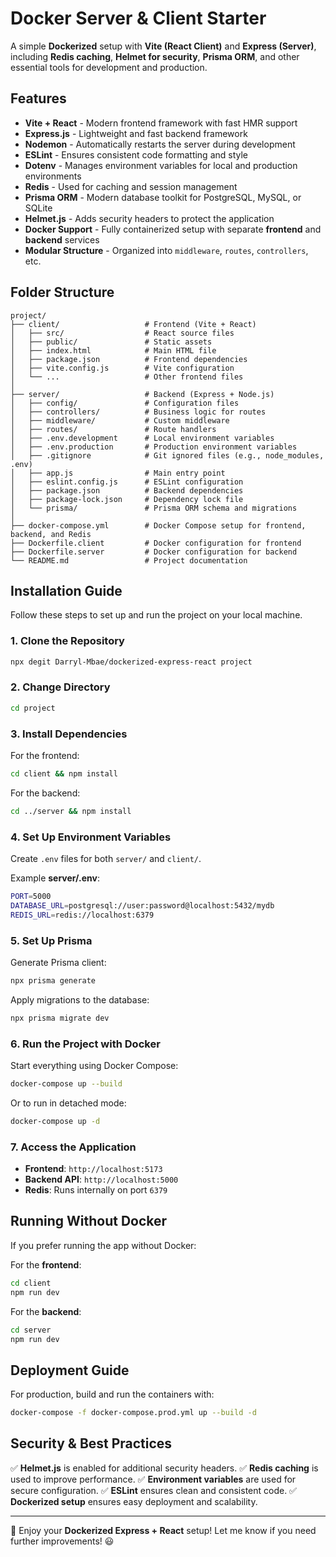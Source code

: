 # Docker Server & Client Starter

A simple **Dockerized** setup with **Vite (React Client)** and **Express (Server)**, including **Redis caching**, **Helmet for security**, **Prisma ORM**, and other essential tools for development and production.

## Features

- **Vite + React** - Modern frontend framework with fast HMR support
- **Express.js** - Lightweight and fast backend framework
- **Nodemon** - Automatically restarts the server during development
- **ESLint** - Ensures consistent code formatting and style
- **Dotenv** - Manages environment variables for local and production environments
- **Redis** - Used for caching and session management
- **Prisma ORM** - Modern database toolkit for PostgreSQL, MySQL, or SQLite
- **Helmet.js** - Adds security headers to protect the application
- **Docker Support** - Fully containerized setup with separate **frontend** and **backend** services
- **Modular Structure** - Organized into `middleware`, `routes`, `controllers`, etc.

## Folder Structure

```
project/
├── client/                   # Frontend (Vite + React)
│   ├── src/                  # React source files
│   ├── public/               # Static assets
│   ├── index.html            # Main HTML file
│   ├── package.json          # Frontend dependencies
│   ├── vite.config.js        # Vite configuration
│   └── ...                   # Other frontend files
│
├── server/                   # Backend (Express + Node.js)
│   ├── config/               # Configuration files
│   ├── controllers/          # Business logic for routes
│   ├── middleware/           # Custom middleware
│   ├── routes/               # Route handlers
│   ├── .env.development      # Local environment variables
│   ├── .env.production       # Production environment variables
│   ├── .gitignore            # Git ignored files (e.g., node_modules, .env)
│   ├── app.js                # Main entry point
│   ├── eslint.config.js      # ESLint configuration
│   ├── package.json          # Backend dependencies
│   ├── package-lock.json     # Dependency lock file
│   └── prisma/               # Prisma ORM schema and migrations
│
├── docker-compose.yml        # Docker Compose setup for frontend, backend, and Redis
├── Dockerfile.client         # Docker configuration for frontend
├── Dockerfile.server         # Docker configuration for backend
└── README.md                 # Project documentation
```

## Installation Guide

Follow these steps to set up and run the project on your local machine.

### 1. Clone the Repository
```sh
npx degit Darryl-Mbae/dockerized-express-react project
```

### 2. Change Directory
```sh
cd project
```

### 3. Install Dependencies
For the frontend:
```sh
cd client && npm install
```
For the backend:
```sh
cd ../server && npm install
```

### 4. Set Up Environment Variables
Create `.env` files for both `server/` and `client/`.

Example **server/.env**:
```sh
PORT=5000
DATABASE_URL=postgresql://user:password@localhost:5432/mydb
REDIS_URL=redis://localhost:6379
```

### 5. Set Up Prisma
Generate Prisma client:
```sh
npx prisma generate
```
Apply migrations to the database:
```sh
npx prisma migrate dev
```

### 6. Run the Project with Docker
Start everything using Docker Compose:
```sh
docker-compose up --build
```

Or to run in detached mode:
```sh
docker-compose up -d
```

### 7. Access the Application
- **Frontend**: `http://localhost:5173`
- **Backend API**: `http://localhost:5000`
- **Redis**: Runs internally on port `6379`

## Running Without Docker
If you prefer running the app without Docker:

For the **frontend**:
```sh
cd client
npm run dev
```

For the **backend**:
```sh
cd server
npm run dev
```

## Deployment Guide
For production, build and run the containers with:
```sh
docker-compose -f docker-compose.prod.yml up --build -d
```

## Security & Best Practices
✅ **Helmet.js** is enabled for additional security headers.
✅ **Redis caching** is used to improve performance.
✅ **Environment variables** are used for secure configuration.
✅ **ESLint** ensures clean and consistent code.
✅ **Dockerized setup** ensures easy deployment and scalability.

---

🚀 Enjoy your **Dockerized Express + React** setup! Let me know if you need further improvements! 😃

